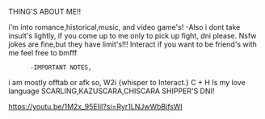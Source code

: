 THING'S ABOUT ME!!

i'm into romance,historical,music, and video game's!
-Also i dont take insult's lightly, if you come up to me only to pick up fight, dni please.
Nsfw jokes are fine,but they have limit's!!!
Interact if you want to be friend's with me feel free to bmfff
         
          -IMPORTANT NOTES,
i am mostly offtab or afk so, W2i {whisper to Interact.}
C + H Is my love language
SCARLING,KAZUSCARA,CHISCARA SHIPPER'S DNI!


https://youtu.be/1M2x_95EIiI?si=Ryr1LNJwWbBifsWI
